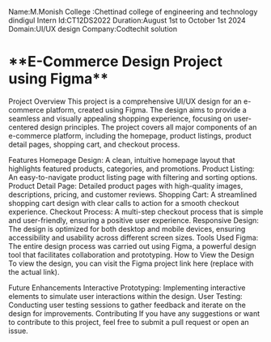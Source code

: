 Name:M.Monish
College :Chettinad college of engineering and technology dindigul
Intern Id:CT12DS2022
Duration:August 1st to October 1st 2024
Domain:UI/UX design
Company:Codtechit solution

<h1>**E-Commerce Design Project using Figma**</h1>
Project Overview
This project is a comprehensive UI/UX design for an e-commerce platform, created using Figma. The design aims to provide a seamless and visually appealing shopping experience, focusing on user-centered design principles.
The project covers all major components of an e-commerce platform, including the homepage, product listings, product detail pages, shopping cart, and checkout process.

Features
Homepage Design: A clean, intuitive homepage layout that highlights featured products, categories, and promotions.
Product Listing: An easy-to-navigate product listing page with filtering and sorting options.
Product Detail Page: Detailed product pages with high-quality images, descriptions, pricing, and customer reviews.
Shopping Cart: A streamlined shopping cart design with clear calls to action for a smooth checkout experience.
Checkout Process: A multi-step checkout process that is simple and user-friendly, ensuring a positive user experience.
Responsive Design: The design is optimized for both desktop and mobile devices, ensuring accessibility and usability across different screen sizes.
Tools Used
Figma: The entire design process was carried out using Figma, a powerful design tool that facilitates collaboration and prototyping.
How to View the Design
To view the design, you can visit the Figma project link here (replace with the actual link).

Future Enhancements
Interactive Prototyping: Implementing interactive elements to simulate user interactions within the design.
User Testing: Conducting user testing sessions to gather feedback and iterate on the design for improvements.
Contributing
If you have any suggestions or want to contribute to this project, feel free to submit a pull request or open an issue.

